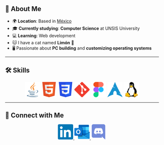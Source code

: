 ## 👋 About Me
- 🌍 **Location**: Based in [México](https://www.google.com/search?q=México)
- 🎓 **Currently studying**: **Computer Science** at UNSIS University
- 💻 **Learning**: Web development
- 🐱 I have a cat named **Limón** 🐾
- 🖥️ Passionate about **PC building** and **customizing operating systems**

---

## 🛠️ Skills
<p align="center">
  <img src="assets/img/java.svg" width="50" alt="Java"/>
  <img src="assets/img/html.svg" width="50" alt="Html5"/>
  <img src="assets/img/css.svg" width="50" alt="CSS"/>
  <img src="assets/img/git.svg" width="50" alt="Git"/>
  <img src="assets/img/figma.svg" width="50" alt="Figma"/>
  <img src="assets/img/arch.svg" width="50" alt="Arch"/>
  <img src="assets/img/linux.svg" width="50" alt="Linux"/>
</p>

---

## 📱 Connect with Me
<p align="center">
  <a href="https://www.linkedin.com/in/yourprofile" target="_blank">
    <img src="assets/img/linkedin.svg" width="50" alt="LinkedIn"/>
  </a>
  <a href="mailto:sYeibbyS@outlook.com" target="_blank">
    <img src="assets/img/outlook.svg" width="50" alt="Outlook"/>
  </a>
  <a href="https://discord.com/users/yeibbyskl" target="_blank">
    <img src="assets/img/discord.svg" width="50" alt="Discord"/>
  </a>
</p>


